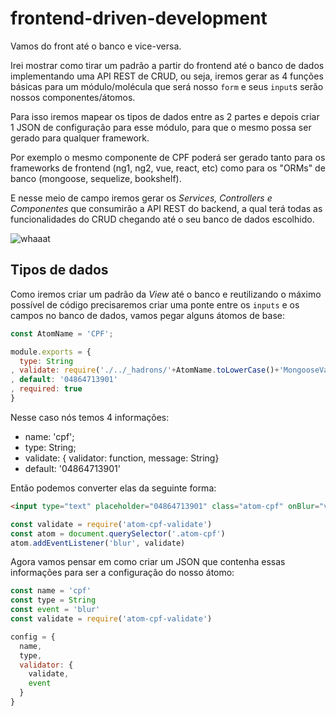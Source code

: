 # frontend-driven-development

Vamos do front até o banco e vice-versa.

Irei mostrar como tirar um padrão a partir do frontend até o banco de dados implementando uma API REST de CRUD, ou seja, iremos gerar 
as 4 funções básicas para um módulo/molécula que será nosso `form` e seus `input`s serão nossos componentes/átomos.  

Para isso iremos mapear os tipos de dados entre as 2 partes e depois criar 1 JSON de configuração para esse módulo, para que o mesmo possa ser gerado para qualquer framework.

Por exemplo o mesmo componente de CPF poderá ser gerado tanto para os frameworks de frontend (ng1, ng2, vue, react, etc) como para os "ORMs" de banco (mongoose, sequelize, bookshelf).

E nesse meio de campo iremos gerar os *Services, Controllers e Componentes* que consumirão a API REST do backend, a qual terá todas as funcionalidades do CRUD chegando até o seu banco de dados escolhido.

![whaaat](https://media.giphy.com/media/3otPoUbZNPjqWefNgQ/giphy.gif)

## Tipos de dados

Como iremos criar um padrão da *View* até o banco e reutilizando o máximo possível de código precisaremos criar uma ponte entre os `inputs` e os campos no banco de dados, vamos pegar alguns átomos de base:

```js
const AtomName = 'CPF';

module.exports = {
  type: String
, validate: require('./../_hadrons/'+AtomName.toLowerCase()+'MongooseValidate')
, default: '04864713901'
, required: true
}
```

Nesse caso nós temos 4 informações:

- name: 'cpf';
- type: String;
- validate: { validator: function, message: String}
- default: '04864713901'

Então podemos converter elas da seguinte forma:

```html
<input type="text" placeholder="04864713901" class="atom-cpf" onBlur="validate" required >
```

```js
const validate = require('atom-cpf-validate')
const atom = document.querySelector('.atom-cpf')
atom.addEventListener('blur', validate)
```

Agora vamos pensar em como criar um JSON que contenha essas informações para ser a configuração do nosso átomo:

```js
const name = 'cpf'
const type = String
const event = 'blur'
const validate = require('atom-cpf-validate')

config = {
  name,
  type,
  validator: {
    validate,
    event
  }
}
```
